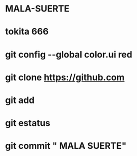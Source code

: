 # MALA-SUERTE
# tokita 666
# git config --global color.ui red
# git clone https://github.com
# git add 
# git estatus 
# git commit " MALA SUERTE"
